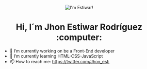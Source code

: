 <p align="center">
<img src="https://i.postimg.cc/N02tbfpV/header-github.jpg" alt="I'm Estiwar!" />
</p>

<h1 align="center">Hi, I´m Jhon Estiwar Rodríguez :computer: </h1>

- 🔭 I’m currently working on be a Front-End developer
- 🌱 I’m currently learning HTML-CSS-JavaScript
- 📫 How to reach me: https://twitter.com/Jhon_esti
